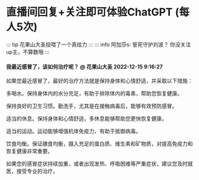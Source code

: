 # 直播间回复+关注即可体验ChatGPT (每人5次)
<ul class="gpt-fix-window"></ul>

::: tip 花果山大圣投喂了一个真给力
:::
::: info 阿加莎s: 誓死守护刘波？ 
 你没关注up主，不算数哦
:::
#### 我最近感冒了，该如何治疗呢？ @ 花果山大圣  2022-12-15 9:16:27
如果您最近感冒了，最好的治疗方法就是保持身体和心情舒适，并采取以下措施：

多喝水。保持身体内的水分充足，有助于排除体内的毒素，帮助您恢复健康。

保持良好的卫生习惯。勤洗手，尤其是在接触病毒后，能够有效预防感冒。

适当的休息。保持身体和心情舒适，多休息能够帮助您更快恢复健康。

适当的运动。运动能够增强机体免疫力，有助于抵御病毒。

饮食均衡。保证膳食均衡，摄入充足的蛋白质、维生素和矿物质，对提高免疫力和恢复健康非常重要。

 如果您的感冒症状持续加重，或者出现发热、呼吸困难等严重症状，建议您及时就医，接受专业的治疗。